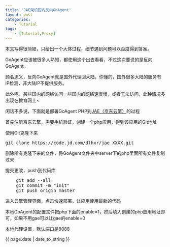 ```yaml
---
title: 'JAE架设国内反向GoAgent'
layout: post
categories:
    - Tutorial
tags:
    - [Tutorial,Proxy]
---
```


<p>
	本文写得很简陋，只给出一个大体过程，细节遇到问题可以百度得到答案。
</p>
<p>
	GoAgent应该被很多人熟知，都使用这个出去看看，不过这次要说的是反向GoAgent。
</p>
<p>
	顾名思义，反向GoAgent就是国外代理回大陆，你懂的，国外很多大陆的服务有IP检测，非大陆IP不提供服务。
</p>
<p>
	此外呢，某些国内的网络访问一些国内的网络速度慢，或者无法访问，此种情况多出现在教育网上~
</p>
<p>
	闲话不多说，下面就是部署GoAgent PHP到<a target="_blank" href="http://jae.jd.com/">JAE（京东云擎）</a>的过程
</p>
<p>
	首先注册京东云擎，需要手机验证，创建一个php应用，得到该应用的Git地址
</p>
<p>
	使用Git克隆下来<pre class="prettyprint linenums">git clone https://code.jd.com/dlhxr/jae_XXXX.git</pre>删除所有克隆下来的文件，将GoAgent文件夹中server下的php里面所有文件复制过来
</p>
<p>
	提交更改，push到代码库<pre class="prettyprint linenums">
	git add --all
	git commit -m "init"
	git push origin master</pre>
</p>
<p>
	进入云擎管理界面，点击快速部署，让应用使用最新的代码
</p>
<p>
	本地GoAgent的配置文件把php下面的enable=1，然后填入创建的php应用地址即可，如果不用gae可以让gae的enable=0
</p>
<p>
	本地代理设置，默认端口是8088
</p>

<p>{{ page.date | date_to_string }}</p>